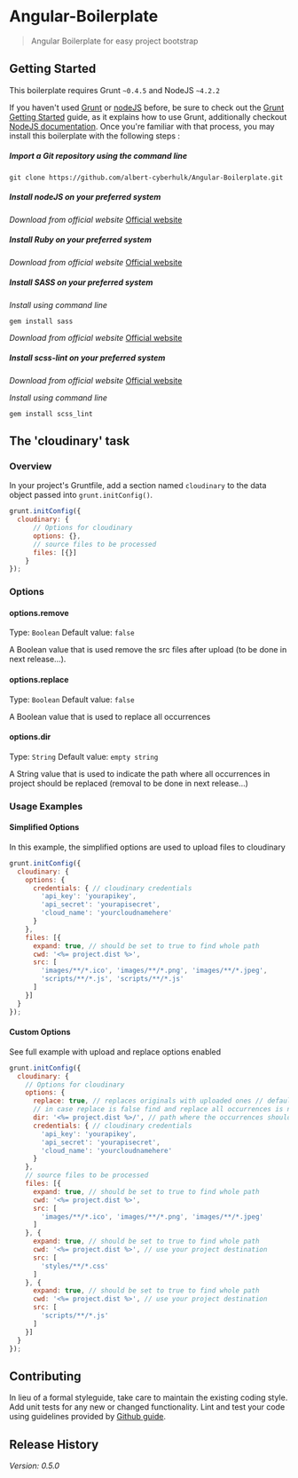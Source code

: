 # Angular-Boilerplate

> Angular Boilerplate for easy project bootstrap

## Getting Started
This boilerplate requires Grunt `~0.4.5` and NodeJS `~4.2.2`

If you haven't used [Grunt](http://gruntjs.com/) or [nodeJS](https://nodejs.org) before, be sure to check out the [Grunt Getting Started](http://gruntjs.com/getting-started) guide, as it explains how to use Grunt, additionally checkout [NodeJS documentation](https://nodejs.org/en/docs/). Once you're familiar with that process, you may install this boilerplate with the following steps :


##### Import a Git repository using the command line

```shell
git clone https://github.com/albert-cyberhulk/Angular-Boilerplate.git
```

#####  Install nodeJS on your preferred system

_Download from official website_ [Official website](https://nodejs.org/en/download/)

#####  Install Ruby on your preferred system

_Download from official website_ [Official website](https://www.ruby-lang.org/de/downloads/)

#####  Install SASS on your preferred system

_Install using command line_

```shell
gem install sass
```
_Download from official website_ [Official website](http://sass-lang.com/install)

#####  Install scss-lint on your preferred system

_Download from official website_ [Official website](https://github.com/brigade/scss-lint)

_Install using command line_

```shell
gem install scss_lint
```

## The 'cloudinary' task

### Overview
In your project's Gruntfile, add a section named `cloudinary` to the data object passed into `grunt.initConfig()`.

```js
grunt.initConfig({
  cloudinary: {
      // Options for cloudinary
      options: {},
      // source files to be processed
      files: [{}]
    }
});
```

### Options

#### options.remove
Type: `Boolean`
Default value: `false`

A Boolean value that is used remove the src files after upload (to be done in next release...).

#### options.replace
Type: `Boolean`
Default value: `false`

A Boolean value that is used to replace all occurrences

#### options.dir
Type: `String`
Default value: `empty string`

A String value that is used to indicate the path where all occurrences in project should be replaced (removal to be done in next release...)

### Usage Examples

#### Simplified Options
In this example, the simplified options are used to upload files to cloudinary

```js
grunt.initConfig({
  cloudinary: {
    options: {
      credentials: { // cloudinary credentials
        'api_key': 'yourapikey',
        'api_secret': 'yourapisecret',
        'cloud_name': 'yourcloudnamehere'
      }
    },
    files: [{
      expand: true, // should be set to true to find whole path
      cwd: '<%= project.dist %>',
      src: [
        'images/**/*.ico', 'images/**/*.png', 'images/**/*.jpeg',
        'scripts/**/*.js', 'scripts/**/*.js'
      ]
    }]
  }
});
```

#### Custom Options
See full example with upload and replace options enabled

```js
grunt.initConfig({
  cloudinary: {
    // Options for cloudinary
    options: {
      replace: true, // replaces originals with uploaded ones // default false
      // in case replace is false find and replace all occurrences is not enabled
      dir: '<%= project.dist %>/', // path where the occurrences should be replaced // defaults to ""
      credentials: { // cloudinary credentials
        'api_key': 'yourapikey',
        'api_secret': 'yourapisecret',
        'cloud_name': 'yourcloudnamehere'
      }
    },
    // source files to be processed
    files: [{
      expand: true, // should be set to true to find whole path
      cwd: '<%= project.dist %>',
      src: [
        'images/**/*.ico', 'images/**/*.png', 'images/**/*.jpeg'
      ]
    }, {
      expand: true, // should be set to true to find whole path
      cwd: '<%= project.dist %>', // use your project destination
      src: [
        'styles/**/*.css'
      ]
    }, {
      expand: true, // should be set to true to find whole path
      cwd: '<%= project.dist %>', // use your project destination
      src: [
        'scripts/**/*.js'
      ]
    }]
  }
});
```

## Contributing
In lieu of a formal styleguide, take care to maintain the existing coding style. Add unit tests for any new or changed functionality. Lint and test your code using guidelines provided by [Github guide](https://guides.github.com/activities/contributing-to-open-source/).

## Release History
_Version: 0.5.0_
